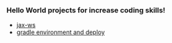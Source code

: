 ### Hello World projects for increase coding skills!

* [jax-ws](jaxws/)
* [gradle environment and deploy](gradle-env-and-deploy/)
